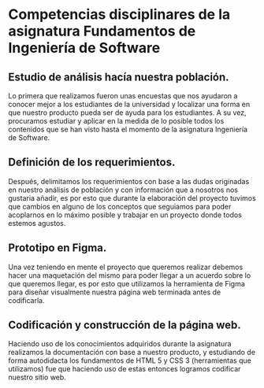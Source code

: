 # Competencias disciplinares de la asignatura Fundamentos de Ingeniería de Software
## Estudio de análisis hacía nuestra población.

Lo primera que realizamos fueron unas encuestas que nos ayudaron a conocer mejor a los estudiantes de la universidad y localizar una forma en que nuestro
producto pueda ser de ayuda para los estudiantes. A su vez, procuramos estudiar y aplicar en la medida de lo posible todos los contenidos que se han visto hasta
el momento de la asignatura Ingeniería de Software.

## Definición de los requerimientos.

Después, delimitamos los requerimientos con base a las dudas originadas en nuestro análisis de población y con información que a nosotros nos gustaria añadir,
es por esto que durante la elaboración del proyecto tuvimos que cambios en alguno de los conceptos que seguiamos para poder acoplarnos en lo máximo posible
y trabajar en un proyecto donde todos estemos agustos.

## Prototipo en Figma.

Una vez teniendo en mente el proyecto que queremos realizar debemos hacer una maquetación del mismo para poder llegar a un acuerdo sobre lo que queremos llegar,
es por esto que utilizamos la herramienta de Figma para diseñar visualmente nuestra página web terminada antes de codificarla.

## Codificación y construcción de la página web.

Haciendo uso de los conocimientos adquiridos durante la asignatura realizamos la documentación con base a nuestro producto, y estudiando de forma autodidacta 
los fundamentos de HTML 5 y CSS 3 (herramientas que utilizamos) fue que haciendo uso de estas entonces logramos codificar nuestro sitio web.
